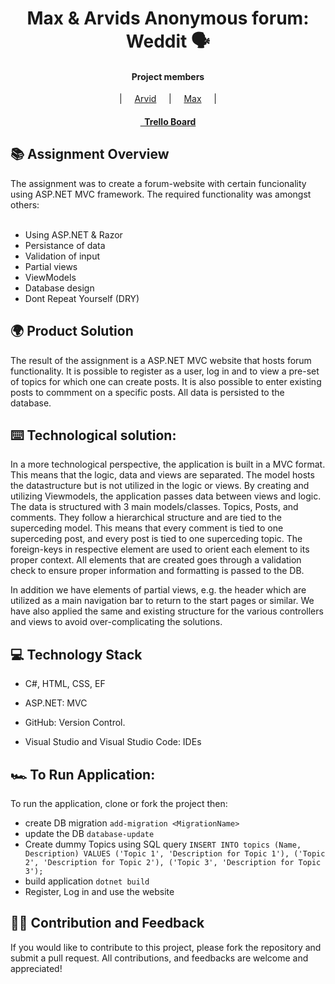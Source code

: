 ﻿<h1 align="center"> Max & Arvids Anonymous forum: Weddit 🗣️ </h1>

<h4 align = center> Project members</h4>

<p align = center>
  &nbsp;&nbsp;&nbsp;&nbsp;|&nbsp;&nbsp;&nbsp;&nbsp;
  <a href="https://github.com/Sparven704">Arvid</a>
  &nbsp;&nbsp;&nbsp;&nbsp;|&nbsp;&nbsp;&nbsp;&nbsp;
  <a href="https://github.com/akaMaxg">Max</a>
  &nbsp;&nbsp;&nbsp;&nbsp;|&nbsp;&nbsp;&nbsp;&nbsp;
</p>

<h4 align = center>
<a href="https://trello.com/b/z5FSNNJq/projekt-1-anonymt-forum">&nbsp; Trello Board</a>
</h4>

<h2>📚 Assignment Overview </h2>
The assignment was to create a forum-website with certain funcionality using ASP.NET MVC framework. The required functionality was amongst others:<br><br>

 - Using ASP.NET & Razor   
 - Persistance of data    
 - Validation of input    
 - Partial views    
 - ViewModels    
 - Database design   
 - Dont Repeat Yourself (DRY)


<h2>🌍 Product Solution </h2>

The result of the assignment is a ASP.NET MVC website that hosts forum functionality. It is possible to register as a user, log in and to view a pre-set of topics for which one can create posts. It is also possible to enter existing posts to commment on a specific posts. All data is persisted to the database. 

<h2>⌨️ Technological solution:</h2>

In a more technological perspective, the application is built in a MVC format. This means that the logic, data and views are separated. The model hosts the datastructure but is not utilized in the logic or views. By creating and utilizing Viewmodels, the application passes data between views and logic. The data is structured with 3 main models/classes. Topics, Posts, and comments. They follow a hierarchical structure and are tied to the superceding model. 
This means that every comment is tied to one superceding post, and every post is tied to one superceding topic. The foreign-keys in respective element are used to orient each element to its proper context. All elements that are created goes through a validation check to ensure proper information and formatting is passed to the DB. 

In addition we have elements of partial views, e.g. the header which are utilized as a main navigation bar to return to the start pages or similar. We have also applied the same and existing structure for the various controllers and views to avoid over-complicating the solutions. 

<h2>💻 Technology Stack</h2>   

- C#, HTML, CSS, EF

- ASP.NET: MVC

- GitHub: Version Control.

- Visual Studio and Visual Studio Code: IDEs

<h2>🏎️ To Run Application:   </h2>

To run the application, clone or fork the project then:   

- create DB migration ``` add-migration <MigrationName> ```
- update the DB ``` database-update ```
- Create dummy Topics using SQL query ```INSERT INTO topics (Name, Description) VALUES
    ('Topic 1', 'Description for Topic 1'),
    ('Topic 2', 'Description for Topic 2'),
    ('Topic 3', 'Description for Topic 3');```
- build application ```dotnet build```
- Register, Log in and use the website

<h2>✍🏽 Contribution and Feedback </h2>
If you would like to contribute to this project, please fork the repository and submit a pull request. All contributions, and feedbacks are welcome and appreciated!


